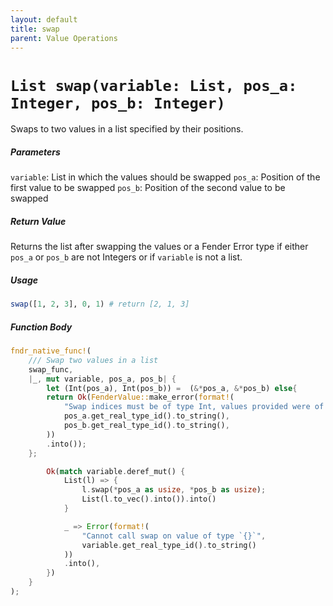 ```yaml
---
layout: default
title: swap
parent: Value Operations
---
```


# `List swap(variable: List, pos_a: Integer, pos_b: Integer)`
Swaps to two values in a list specified by their positions.

##### Parameters
`variable`: List in which the values should be swapped
`pos_a`: Position of the first value to be swapped
`pos_b`: Position of the second value to be swapped

##### Return Value
Returns the list after swapping the values or a Fender Error type if either `pos_a` or `pos_b` are not Integers or if `variable` is not a list.

##### Usage
```r
swap([1, 2, 3], 0, 1) # return [2, 1, 3]
```

##### Function Body
```rust
fndr_native_func!(
    /// Swap two values in a list
    swap_func,
    |_, mut variable, pos_a, pos_b| {
        let (Int(pos_a), Int(pos_b)) =  (&*pos_a, &*pos_b) else{
        return Ok(FenderValue::make_error(format!(
            "Swap indices must be of type Int, values provided were of following types (`{}`, `{}`)",
            pos_a.get_real_type_id().to_string(),
            pos_b.get_real_type_id().to_string(),
        ))
        .into());
    };

        Ok(match variable.deref_mut() {
            List(l) => {
                l.swap(*pos_a as usize, *pos_b as usize);
                List(l.to_vec().into()).into()
            }

            _ => Error(format!(
                "Cannot call swap on value of type `{}`",
                variable.get_real_type_id().to_string()
            ))
            .into(),
        })
    }
);
```